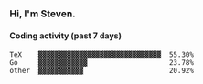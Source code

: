 ### Hi, I'm Steven.

#### Coding activity (past 7 days)
```
TeX    ▓▓▓▓▓▓▓▓▓▓▓▓▓▓▓▓▓▓▓▓▓▓▓▓▓▓▓▓▓▓  55.30%
Go     ▓▓▓▓▓▓▓▓▓▓▓▓                    23.78%
other  ▓▓▓▓▓▓▓▓▓▓▓                     20.92%
```
